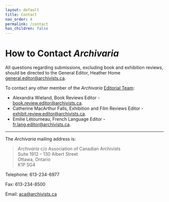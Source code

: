 ```yaml
---
layout: default
title: Contact
nav_order: 4
permalink: /contact
has_children: false
---
```

# How to Contact *Archivaria*

All questions regarding submissions, excluding book and exhibition reviews, should be directed to the General Editor, Heather Home [general.editor@archivists.ca](mailto:general.editor@archivists.ca). 

To contact any other member of the *Archivaria* [Editorial Team](https://archivaria.ca/index.php/archivaria/about/editorialTeam):
* Alexandra Wieland, Book Reviews Editor - [book.review.editor@archivists.ca](mailto:book.review.editor@archivists.ca).
* Catherine MacArthur Falls, Exhibition and Film Reviews Editor - [exhibit.review.editor@archivists.ca](mailto:exhibit.review.editor@archivists.ca).
* Emilie Létourneau, French Language Editor - [fr.lang.editor@archivists.ca](mailto:fr.lang.editor@archivists.ca).

---
The *Archivaria* mailing address is: 
> *Archivaria* c/o Association of Canadian Archivists <br>Suite 1912 – 130 Albert Street<br> Ottawa, Ontario<br> K1P 5G4

Telephone: 613-234-6977

Fax: 613-234-8500

Email: [aca@archivists.ca](mailto:aca@archivists.ca)
